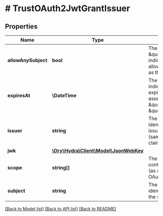 # # TrustOAuth2JwtGrantIssuer

## Properties

Name | Type | Description | Notes
------------ | ------------- | ------------- | -------------
**allowAnySubject** | **bool** | The \&quot;allow_any_subject\&quot; indicates that the issuer is allowed to have any principal as the subject of the JWT. | [optional]
**expiresAt** | **\DateTime** | The \&quot;expires_at\&quot; indicates, when grant will expire, so we will reject assertion from \&quot;issuer\&quot; targeting \&quot;subject\&quot;. |
**issuer** | **string** | The \&quot;issuer\&quot; identifies the principal that issued the JWT assertion (same as \&quot;iss\&quot; claim in JWT). |
**jwk** | [**\Ory\Hydra\Client\Model\JsonWebKey**](JsonWebKey.md) |  |
**scope** | **string[]** | The \&quot;scope\&quot; contains list of scope values (as described in Section 3.3 of OAuth 2.0 [RFC6749]) |
**subject** | **string** | The \&quot;subject\&quot; identifies the principal that is the subject of the JWT. | [optional]

[[Back to Model list]](../../README.md#models) [[Back to API list]](../../README.md#endpoints) [[Back to README]](../../README.md)
